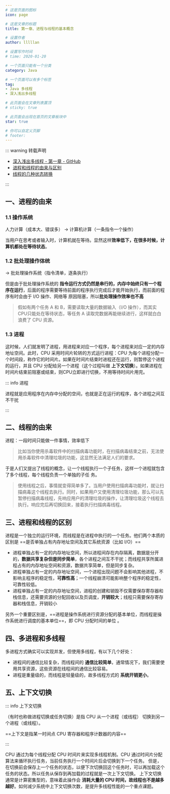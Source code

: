 ```yaml
---
# 这是页面的图标
icon: page

# 这是文章的标题
title: 第一章、进程与线程的基本概念

# 设置作者
author: lllllan

# 设置写作时间
# time: 2020-01-20

# 一个页面只能有一个分类
category: Java

# 一个页面可以有多个标签
tag:
- Java 多线程
- 深入浅出多线程

# 此页面会在文章列表置顶
# sticky: true

# 此页面会出现在首页的文章板块中
star: true

# 你可以自定义页脚
# footer: 
---
```




::: warning 转载声明

- [深入浅出多线程 - 第一章 - GitHub](https://github.com/RedSpider1/concurrent/blob/develop/article/01/1.md)
- [进程和线程的由来与区别](https://blog.csdn.net/whl_program/article/details/70217354)
- [线程的几种状态转换](https://www.cnblogs.com/jijijiefang/articles/7222955.html)

:::



## 一、进程的由来



### 1.1 操作系统

人力计算（成本大、错误多） → 计算机计算（一条指令一个操作）

当用户在思考或者输入时，计算机就在等待。显然这样**效率低下，在很多时候，计算机都处在等待状态**。



### 1.2 批处理操作体统

→ 批处理操作系统（指令清单，逐条执行）

但是由于批处理操作系统的 **指令运行方式仍然是串行的，内存中始终只有一个程序在运行**，后面的程序需要等待前面的程序执行完成后才能开始执行，而前面的程序有时会由于 I/O 操作、网络等 原因阻塞，所以**批处理操作效率也不高**

> 假如有两个任务 A 和 B，需要读取大量的数据输入（I/O 操作），而其实CPU只能处在等待状态，等任务 A 读取完数据再能继续进行，这样就白白浪费了 CPU 资源。



### 1.3 进程

这时候，人们就发明了进程，用进程来对应一个程序，每个进程来对应一定的内存地址空间。此时，CPU 采用时间片轮转的方式运行进程：CPU 为每个进程分配一个时间段，称作它的时间片。如果在时间片结束时进程还在运行，则暂停这个进程的运行，并且 CPU 分配给另一个进程（这个过程叫做 **上下文切换**）。如果进程在时间片结束前阻塞或结束，则CPU立即进行切换，不用等待时间片用完。

::: info 进程

进程就是应用程序在内存中分配的空间，也就是正在运行的程序，各个进程之间互不干扰

:::





## 二、线程的由来

进程：一段时间只能做一件事情，效率低下

> 比如当你使用杀毒软件中的扫描病毒功能时，在扫描病毒结束之前，无法使用杀毒软件中清理垃圾的功能，这显然无法满足人们的要求。

于是人们又提出了线程的概念，让一个线程执行一个子任务，这样一个进程就包含了多个线程，每个线程负责一个单独的子任 务。

> 使用线程之后，事情就变得简单多了。当用户使用扫描病毒功能时，就让扫描病毒这个线程去执行。同时，如果用户又使用清理垃圾功能，那么可以先暂停扫描病毒线程，先响应用户的清理垃圾的操作，让清理垃圾这个线程去执行。响应完后再切换回来，接着执行扫描病毒线程。



## 三、进程和线程的区别

进程是一个独立的运行环境，而线程是在进程中执行的一个任务。他们两个本质的区别是 ==是否单独占有内存地址空间及其它系统资源（比如 I/O）==

- 进程单独占有一定的内存地址空间，所以进程间存在内存隔离，数据是分开的，**数据共享复杂但是同步简单**，各个进程之间互不干扰；而线程共享所属进程占有的内存地址空间和资源，数据共享简单，但是同步复杂。
- 进程单独占有一定的内存地址空间，一个进程出现问题不会影响其他进程，不影响主程序的稳定性，**可靠性高**；一个线程崩溃可能影响整个程序的稳定性， 可靠性较低。
- 进程单独占有一定的内存地址空间，进程的创建和销毁不仅需要保存寄存器和栈信息，还需要资源的分配回收以及页调度，**开销较大**；线程只需要保存寄存器和栈信息，开销较小

另外一个重要区别是，==进程是操作系统进行资源分配的基本单位，而线程是操作系统进行调度的基本单位==，即 CPU 分配时间的单位 。



## 四、多进程和多线程

多进程方式确实可以实现并发，但使用多线程，有以下几个好处： 

- 进程间的通信比较复杂，而线程间的 **通信比较简单**，通常情况下，我们需要使用共享资源，这些资源在线程间的通信比较容易。 
- 进程是重量级的，而线程是轻量级的，故多线程方式的 **系统开销更小**。



## 五、上下文切换



::: info 上下文切换

（有时也称做进程切换或任务切换）是指 CPU 从一个进程（或线程） 切换到另一个进程（或线程）。

==上下文是指某一时间点 CPU 寄存器和程序计数器的内容==

:::



CPU 通过为每个线程分配 CPU 时间片来实现多线程机制。CPU 通过时间片分配算法来循环执行任务，当前任务执行一个时间片后会切换到下一个任务。 但是，在切换前会保存上一个任务的状态，以便下次切换回这个任务时，可以再加载这个任务的状态。所以任务从保存到再加载的过程就是一次上下文切换。 上下文切换通常是计算密集型的，意味着此操作会 **消耗大量的 CPU 时间，故线程也不是越多越好**。如何减少系统中上下文切换次数，是提升多线程性能的一个重点课题。
